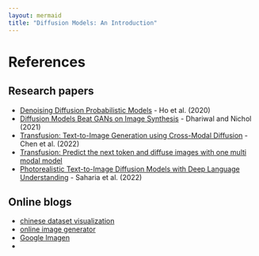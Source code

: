 ```yaml
---
layout: mermaid
title: "Diffusion Models: An Introduction"
---
```


# References
## Research papers 
- [Denoising Diffusion Probabilistic Models](https://arxiv.org/abs/2006.11239) - Ho et al. (2020)
- [Diffusion Models Beat GANs on Image Synthesis](https://arxiv.org/abs/2105.05233) - Dhariwal and Nichol (2021)
- [Transfusion: Text-to-Image Generation using Cross-Modal Diffusion](https://arxiv.org/abs/2208.12242) - Chen et al. (2022)
- [Transfusion: Predict the next token and diffuse images with one multi modal model](https://arxiv.org/html/2408.11039v1)
- [Photorealistic Text-to-Image Diffusion Models with Deep Language Understanding](https://arxiv.org/abs/2205.11487) - Saharia et al. (2022)
## Online blogs
- [chinese dataset visualization](https://yue-here.com/posts/diffusion/#dataset-visualization)
- [online image generator](https://dreamstudio.stability.ai/creations)
- [Google Imagen](https://imagen.research.google/)
- 